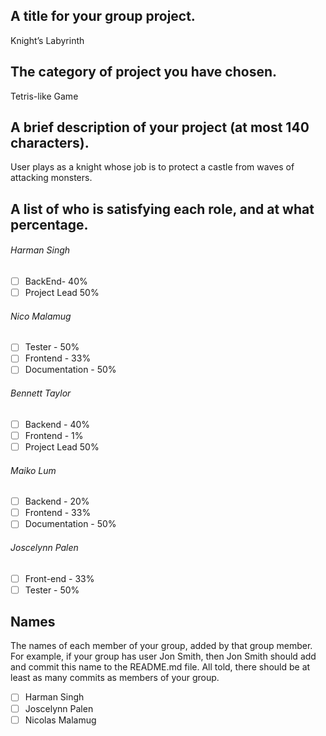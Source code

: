 ## A title for your group project.
Knight’s Labyrinth  
## The category of project you have chosen.
Tetris-like Game
## A brief description of your project (at most 140 characters).
User plays as a knight whose job is to protect a castle from waves of attacking monsters.
## A list of who is satisfying each role, and at what percentage.
###### Harman Singh 
- [ ] BackEnd- 40%  
- [ ] Project Lead 50%    
###### Nico Malamug 
- [ ] Tester - 50%  
- [ ] Frontend - 33%  
- [ ] Documentation - 50%  
###### Bennett Taylor 
- [ ] Backend - 40%  
- [ ] Frontend - 1%  
- [ ] Project Lead 50%  
###### Maiko Lum  
- [ ] Backend - 20%
- [ ] Frontend - 33%
- [ ] Documentation - 50%  
###### Joscelynn Palen  
- [ ] Front-end - 33%
- [ ] Tester - 50%  

## Names
The names of each member of your group, added by that group member. For example, if your group has user Jon Smith, then Jon Smith should add and commit this name to the README.md file. All told, there should be at least as many commits as members of your group.
- [ ] Harman Singh
- [ ] Joscelynn Palen
- [ ] Nicolas Malamug
